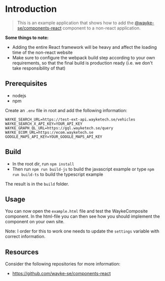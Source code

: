 # Introduction

> This is an example application that shows how to add the [@wayke-se/components-react](https://github.com/wayke-se/components-react) component to a non-react application.

**Some things to note:**

* Adding the entire React framework will be heavy and affect the loading time of the non-react website
* Make sure to configure the webpack build step according to your own requirements, so that the final build is production ready (i.e. we don't take responsibility of that)


## Prerequisites

* nodejs
* npm

Create an `.env` file in root and add the following information:
```
WAYKE_SEARCH_URL=https://test-ext-api.wayketech.se/vehicles
WAYKE_SEARCH_X_API_KEY=YOUR_API_KEY
WAYKE_GRAPH_QL_URL=https://gql.wayketech.se/query
WAYKE_ECOM_URL=https://ecom.wayketech.se
GOOGLE_MAPS_API_KEY=YOUR_GOOGLE_MAPS_API_KEY
```

## Build

* In the root dir, run `npm install`
* Then run `npm run build-js` to build the javascript example or type `npm run build-ts` to build the typescript example

The result is in the `build` folder.


## Usage

You can now open the `example.html` file and test the WaykeComposite component.
In the html-file you can then see how you should implement the component on your own site.

Note: I order for this to work one needs to update the `settings` variable with correct information.


## Resources

Consider the following repositories for more information:

* https://github.com/wayke-se/components-react